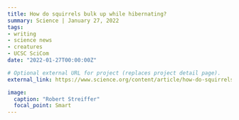 ```yaml
---
title: How do squirrels bulk up while hibernating?
summary: Science | January 27, 2022
tags:
- writing
- science news
- creatures
- UCSC SciCom
date: "2022-01-27T00:00:00Z"

# Optional external URL for project (replaces project detail page).
external_link: https://www.science.org/content/article/how-do-squirrels-bulk-while-hibernating

image:
  caption: "Robert Streiffer"
  focal_point: Smart
---
```

